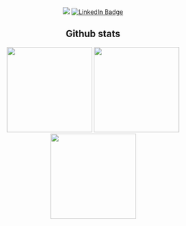 <div align="center">

<!-- <img alt="Hi, I'm Quemia" src="./assets/cover.png" /> -->


&nbsp;

<span>

<a href="mailto:quemiac@gmail.com"><img src="https://img.shields.io/badge/Gmail-D14836?style=for-the-badge&logo=gmail&logoColor=white" /></a>
[![LinkedIn Badge](https://img.shields.io/badge/LinkedIn-0077B5?style=for-the-badge&logo=linkedin&logoColor=white)](https://www.linkedin.com/in/quemia-caroline-alves-de-oliveira-635042209/)
<!-- [![Discord Badge](https://img.shields.io/badge/Discord-7289DA?style=for-the-badge&logo=discord&logoColor=white)](https://discord.com/users/joao.ferreira#3917) -->

</span>

<h2>Github stats</h2>

<div>
  <img height="195px" src="https://github-readme-stats.vercel.app/api?username=quemia&show_icons=true&theme=tokyonight&count_private=true"/>
<!--   [![quemia](https://github-readme-stats.vercel.app/api/top-langs/?username=quemia&layout=compact)](https://github.com/anuraghazra/github-readme-stats) -->
  <img height="195px" src="https://github-readme-stats.vercel.app/api/top-langs/api?username=quemia&layout=compact&theme=radical">
  <img height="195px" src="https://github-readme-stats.vercel.app/api/top-langs/?username=quemia&layout=compact&layout=compact&theme=Dracula">
  
</div>

</div>
